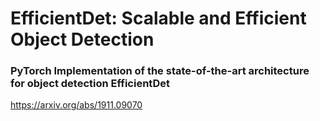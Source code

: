 # EfficientDet: Scalable and Efficient Object Detection
### PyTorch Implementation of the state-of-the-art architecture for object detection EfficientDet 
https://arxiv.org/abs/1911.09070
